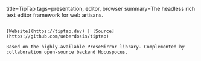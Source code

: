 title=TipTap
tags=presentation, editor, browser
summary=The headless rich text editor framework for web artisans.
~~~~~~

[Website](https://tiptap.dev) | [Source](https://github.com/ueberdosis/tiptap)

Based on the highly-available ProseMirror library. Complemented by collaboration open-source backend Hocuspocus. 